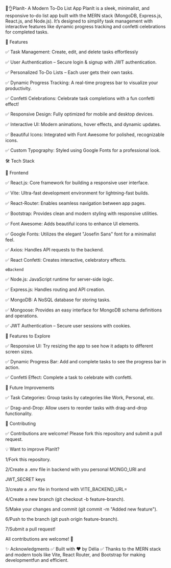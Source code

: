 📅👌PlanIt- A Modern To-Do List App
PlanIt is a sleek, minimalist, and responsive to-do list app built with the MERN stack (MongoDB, Express.js, React.js, and Node.js). It’s designed to simplify task management with interactive features like dynamic progress tracking and confetti celebrations for completed tasks.


🌟 Features

✅ Task Management: Create, edit, and delete tasks effortlessly

✅ User Authentication – Secure login & signup with JWT authentication.

✅ Personalized To-Do Lists – Each user gets their own tasks.

✅ Dynamic Progress Tracking: A real-time progress bar to visualize your productivity.

✅ Confetti Celebrations: Celebrate task completions with a fun confetti effect!

✅ Responsive Design: Fully optimized for mobile and desktop devices.

✅ Interactive UI: Modern animations, hover effects, and dynamic updates.

✅ Beautiful Icons: Integrated with Font Awesome for polished, recognizable icons.

✅ Custom Typography: Styled using Google Fonts for a professional look.







🛠️ Tech Stack



   🎨 Frontend

✅ React.js: Core framework for building a responsive user interface.

✅ Vite: Ultra-fast development environment for lightning-fast builds.

✅ React-Router: Enables seamless navigation between app pages.

✅ Bootstrap: Provides clean and modern styling with responsive utilities.

✅ Font Awesome: Adds beautiful icons to enhance UI elements.

✅ Google Fonts: Utilizes the elegant "Josefin Sans" font for a minimalist feel.

✅ Axios: Handles API requests to the backend.

✅ React Confetti: Creates interactive, celebratory effects.





    ⚙️Backend

✅ Node.js: JavaScript runtime for server-side logic.

✅ Express.js: Handles routing and API creation.

✅ MongoDB: A NoSQL database for storing tasks.

✅ Mongoose: Provides an easy interface for MongoDB schema definitions and operations.

✅ JWT Authentication – Secure user sessions with cookies.





🎉 Features to Explore

✅ Responsive UI: Try resizing the app to see how it adapts to different screen sizes.

✅ Dynamic Progress Bar: Add and complete tasks to see the progress bar in action.

✅ Confetti Effect: Complete a task to celebrate with confetti.



📖 Future Improvements

✅ Task Categories: Group tasks by categories like Work, Personal, etc.

✅ Drag-and-Drop: Allow users to reorder tasks with drag-and-drop functionality.





🤝 Contributing

✅ Contributions are welcome! Please fork this repository and submit a pull request.

💡 Want to improve PlanIt?



1/Fork this repository.

2/Create a .env file in backend with you personal MONGO_URI and

JWT_SECRET keys

3/create a .env file in frontend with VITE_BACKEND_URL=<localhost url>

4/Create a new branch (git checkout -b feature-branch).

5/Make your changes and commit (git commit -m "Added new feature").

6/Push to the branch (git push origin feature-branch).

7/Submit a pull request!

All contributions are welcome! 🚀


✨ Acknowledgments
✅ Built with ❤️ by Délia
✅ Thanks to the MERN stack and modern tools like Vite, React Router, and Bootstrap for making developmentfun and efficient.
